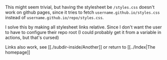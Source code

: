 
This might seem trivial, but having the stylesheet be `/styles.css` doesn't work on github pages, since it tries to fetch `username.github.io/styles.css` instead of `username.github.io/repo/styles.css`.

I solve this by making all stylesheet links relative. Since I don't want the user to have to configure their repo root (I could probably get it from a variable in actions, but that's cursed)

Links also work, see [[./subdir-inside/Another]] or return to [[../Index|The homepage]]